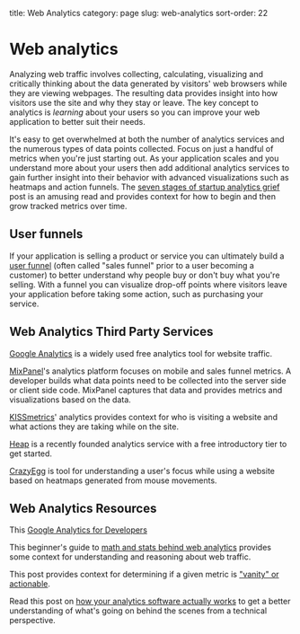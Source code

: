 title: Web Analytics
category: page
slug: web-analytics
sort-order: 22


# Web analytics
Analyzing web traffic involves collecting, calculating, visualizing
and critically thinking about the data generated by visitors' web browsers 
while they are viewing webpages. The resulting data provides insight into 
how visitors use the site and why they stay or leave. The key concept to
analytics is *learning* about your users so you can improve your web 
application to better suit their needs. 

It's easy to get overwhelmed at both the number of analytics services and
the numerous types of data points collected. Focus on just a handful of
metrics when you're just starting out. As your application scales and you 
understand more about your users then add additional analytics services 
to gain further insight into their behavior with advanced visualizations such
as heatmaps and action funnels. The
[seven stages of startup analytics grief](http://spenczar.com/posts/2013/Sep/07/seven-stages-analytics-grief/) 
post is an amusing read and provides context for how to begin and then grow 
tracked metrics over time.

## User funnels
If your application is
selling a product or service you can ultimately build a 
[user funnel](http://moz.com/blog/building-your-marketing-funnel-with-google-analytics) (often called "sales funnel" prior to a user becoming a customer)
to better understand why people buy or don't buy what you're selling. With
a funnel you can visualize drop-off points where visitors leave your 
application before taking some action, such as purchasing your service.


## Web Analytics Third Party Services
[Google Analytics](http://www.google.com/analytics/) is a widely used
free analytics tool for website traffic.

[MixPanel](https://mixpanel.com/)'s analytics platform focuses on mobile
and sales funnel metrics. A developer builds what data points need to be
collected into the server side or client side code. MixPanel captures that
data and provides metrics and visualizations based on the data.

[KISSmetrics](https://www.kissmetrics.com/)' analytics provides context
for who is visiting a website and what actions they are taking while on
the site.

[Heap](https://heapanalytics.com/) is a recently founded analytics service
with a free introductory tier to get started.

[CrazyEgg](http://www.crazyegg.com/) is tool for understanding a
user's focus while using a website based on heatmaps generated from mouse 
movements. 

## Web Analytics Resources
This 
[Google Analytics for Developers](http://blog.arkency.com/2012/12/google-analytics-for-developers/)

This beginner's guide to 
[math and stats behind web analytics](http://www.seotakeaways.com/beginners-guide-maths-stats-web-analytics/)
provides some context for understanding and reasoning about web traffic. 

This post provides context for determining if a given metric is
["vanity" or actionable](http://fizzle.co/sparkline/vanity-vs-actionable-metrics).

Read this post on [how your analytics software actually works](http://www.bayesianwitch.com/blog/2013/howyouranalyticswork.html)
to get a better understanding of what's going on behind the scenes from
a technical perspective.
